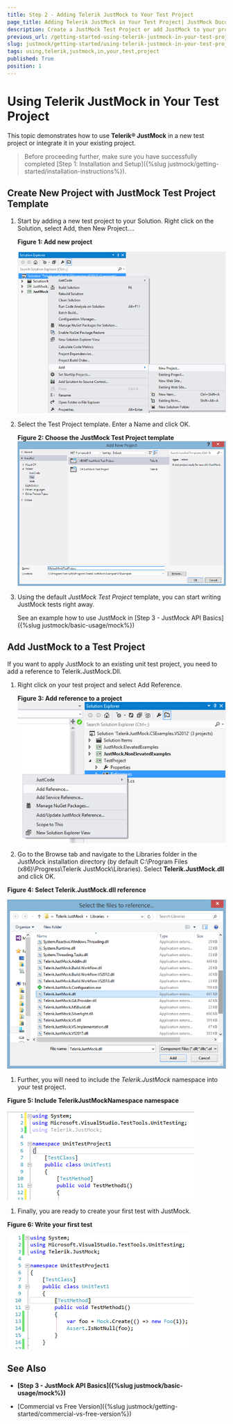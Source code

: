 ```yaml
---
title: Step 2 - Adding Telerik JustMock to Your Test Project
page_title: Adding Telerik JustMock in Your Test Project| JustMock Documentation
description: Create a JustMock Test Project or add JustMock to your project and start using it.
previous_url: /getting-started-using-telerik-justmock-in-your-test-project.html
slug: justmock/getting-started/using-telerik-justmock-in-your-test-project
tags: using,telerik,justmock,in,your,test,project
published: True
position: 1
---
```


# Using Telerik JustMock in Your Test Project

This topic demonstrates how to use __Telerik® JustMock__ in a new test project or integrate it in your existing project.

>Before proceeding further, make sure you have successfully completed [Step 1: Installation and Setup]({%slug justmock/getting-started/installation-instructions%}).

    	
## Create New Project with JustMock Test Project Template

1. Start by adding a new test project to your Solution. Right click on the Solution, select Add, then New Project.... 

	**Figure 1: Add new project**

	![Add New Project to VS Solution](images/AddNewProject.png)

1. Select the Test Project template. Enter a Name and click OK.

	**Figure 2: Choose the JustMock Test Project template**  
	![JustMock Test Project Template](images/ProjectTemplate.png)

1. Using the default *JustMock Test Project* template, you can start writing JustMock tests right away. 
	
	See an example how to use JustMock in [Step 3 - JustMock API Basics]({%slug justmock/basic-usage/mock%}) 

## Add JustMock to a Test Project

If you want to apply JustMock to an existing unit test project, you need to add a reference to Telerik.JustMock.Dll. 

1. Right click on your test project and select Add Reference.

	**Figure 3: Add reference to a project**  
	![JustMock Test Project Template](images/AddReference.png)

1. Go to the Browse tab and navigate to the Libraries folder in the JustMock installation directory (by default C:\Program Files (x86)\Progress\Telerik JustMock\Libraries). Select __Telerik.JustMock.dll__ and click OK.

**Figure 4: Select Telerik.JustMock.dll reference**

![JustMock Test Project Template](images/SelectReference.png)

1. Further, you will need to include the *Telerik.JustMock* namespace into your test project.

**Figure 5: Include TelerikJustMockNamespace namespace**

![JustMock Test Project Template](images/Namespace.png)

1. Finally, you are ready to create your first test with JustMock.

**Figure 6: Write your first test**

![JustMock Test Project Template](images/FirstTest.png)

## See Also

 * __[Step 3 - JustMock API Basics]({%slug justmock/basic-usage/mock%})__

 * [Commercial vs Free Version]({%slug justmock/getting-started/commercial-vs-free-version%})
